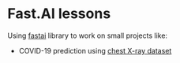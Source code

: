 # Fast.AI lessons


Using [fastai](https://pypi.org/project/fastai/) library to work on small projects like:
- COVID-19 prediction using [chest X-ray dataset](https://github.com/ieee8023/covid-chestxray-dataset)